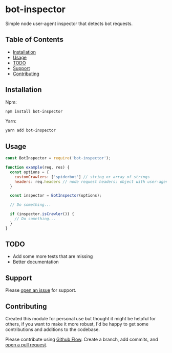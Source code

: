 # bot-inspector
Simple node user-agent inspector that detects bot requests.

## Table of Contents

- [Installation](#installation)
- [Usage](#usage)
- [TODO](#todo)
- [Support](#support)
- [Contributing](#contributing)

## Installation

Npm:

```sh
npm install bot-inspector
```
Yarn:

```sh
yarn add bot-inspector
```

## Usage

```js
const BotInspector = require('bot-inspector');

function example(req, res) {
  const options = {
    customCrawlers: ['spiderbot'] // string or array of strings
    headers: req.headers // node request headers; object with user-agent prop or on a string literal
  }

  const inspector = BotInspector(options);

  // Do something...

  if (inspector.isCrawler()) {
    // Do something...
  }
}
```

## TODO
- Add some more tests that are missing
- Better documentation

## Support

Please [open an issue](https://github.com/manuelxaguilar/bot-inspector/issues/new) for support.

## Contributing

Created this module for personal use but thought it might be helpful for others, if you want to make it more robust, I'd be happy to get some contributions and additions to the codebase.

Please contribute using [Github Flow](https://guides.github.com/introduction/flow/). Create a branch, add commits, and [open a pull request](https://github.com/manuelxaguilar/bot-inspector/compare).
